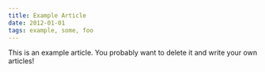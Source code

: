 ```yaml
---
title: Example Article
date: 2012-01-01
tags: example, some, foo
---
```


This is an example article. You probably want to delete it and write your own articles!
